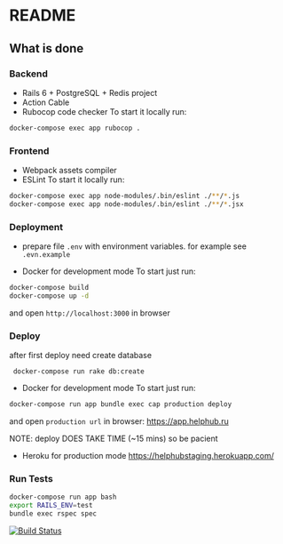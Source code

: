 # README

## What is done

### Backend

- Rails 6 + PostgreSQL + Redis project
- Action Cable
- Rubocop code checker
To start it locally run:
```bash
docker-compose exec app rubocop .
```

### Frontend

- Webpack assets compiler 
- ESLint
To start it locally run:
```bash
docker-compose exec app node-modules/.bin/eslint ./**/*.js
docker-compose exec app node-modules/.bin/eslint ./**/*.jsx
```

### Deployment

- prepare file `.env` with environment variables. for example see `.evn.example` 

- Docker for development mode
To start just run:
```bash
docker-compose build
docker-compose up -d
```
and open `http://localhost:3000` in browser

### Deploy 

after first deploy need create database 

```
 docker-compose run rake db:create
```

- Docker for development mode
To start just run:
```bash
docker-compose run app bundle exec cap production deploy
```

and open `production url` in browser:
https://app.helphub.ru

NOTE: deploy DOES TAKE TIME (~15 mins) so be pacient


- Heroku for production mode
https://helphubstaging.herokuapp.com/

### Run Tests

```bash
docker-compose run app bash
export RAILS_ENV=test
bundle exec rspec spec
```

[![Build Status](https://drone.pixelpoint.io/api/badges/helphubteam/helphub/status.svg?ref=/refs/heads/dev)](https://drone.pixelpoint.io/helphubteam/helphub)
